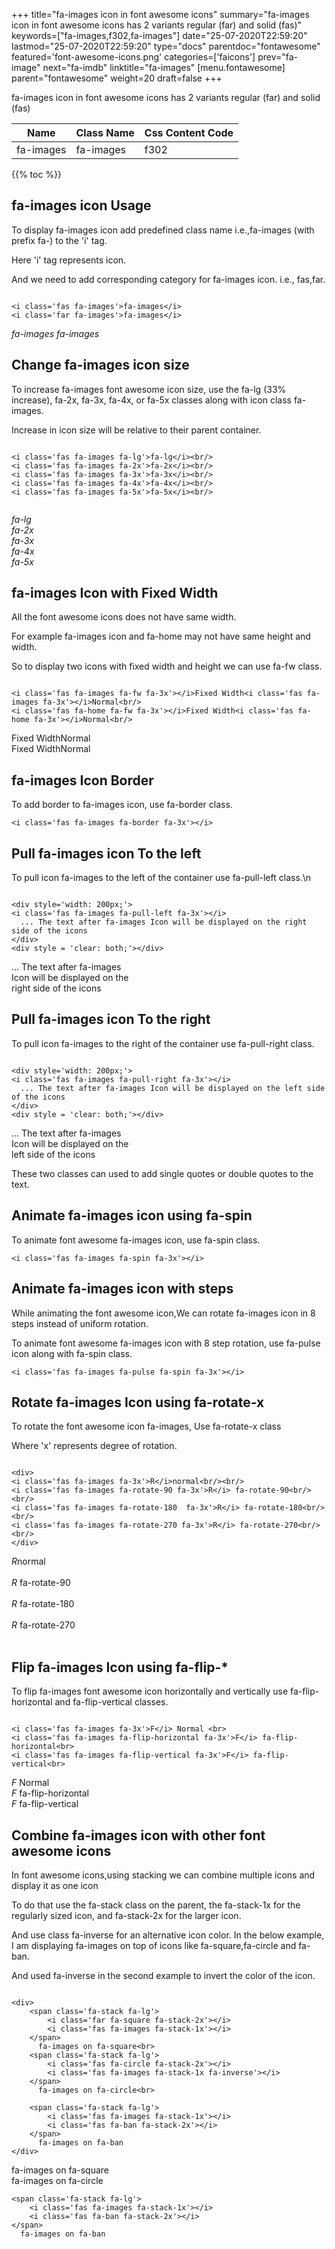 +++
title="fa-images icon in font awesome icons"
summary="fa-images icon in font awesome icons has 2 variants regular (far) and solid (fas)"
keywords=["fa-images,f302,fa-images"]
date="25-07-2020T22:59:20"
lastmod="25-07-2020T22:59:20"
type="docs"
parentdoc="fontawesome"
featured='font-awesome-icons.png'
categories=['faicons']
prev="fa-image"
next="fa-imdb"
linktitle="fa-images"
[menu.fontawesome]
parent="fontawesome"
weight=20
draft=false
+++


fa-images icon in font awesome icons has 2 variants regular (far) and solid (fas)

<div class='table-responsive'><table class='table'><thead><tr><th>Name</th><th>Class Name</th><th>Css Content Code</th></tr></thead><tbody><tr><td>fa-images</td><td>fa-images</td><td>f302</td></tr></tbody></table></div>


{{% toc %}}


## fa-images icon Usage

To display fa-images icon add predefined class name i.e.,fa-images (with prefix fa-) to the 'i' tag.

Here 'i' tag represents icon.

And we need to add corresponding category for fa-images icon. i.e., fas,far.


```

<i class='fas fa-images'>fa-images</i>
<i class='far fa-images'>fa-images</i>
```

<i class='fas fa-images'>fa-images</i>
<i class='far fa-images'>fa-images</i>




## Change fa-images icon size
To increase fa-images font awesome icon size, use the fa-lg (33% increase), fa-2x, fa-3x, fa-4x, or fa-5x classes along with icon class fa-images.

Increase in icon size will be relative to their parent container. 

```

<i class='fas fa-images fa-lg'>fa-lg</i><br/>
<i class='fas fa-images fa-2x'>fa-2x</i><br/>
<i class='fas fa-images fa-3x'>fa-3x</i><br/>
<i class='fas fa-images fa-4x'>fa-4x</i><br/>
<i class='fas fa-images fa-5x'>fa-5x</i><br/>
            
```

<i class='fas fa-images fa-lg'>fa-lg</i><br/>
<i class='fas fa-images fa-2x'>fa-2x</i><br/>
<i class='fas fa-images fa-3x'>fa-3x</i><br/>
<i class='fas fa-images fa-4x'>fa-4x</i><br/>
<i class='fas fa-images fa-5x'>fa-5x</i><br/>
            



## fa-images Icon with Fixed Width 

All the font awesome icons does not have same width.

For example fa-images icon and fa-home may not have same height and width.

So to display two icons with fixed width and height we can use fa-fw class.


```

<i class='fas fa-images fa-fw fa-3x'></i>Fixed Width<i class='fas fa-images fa-3x'></i>Normal<br/>
<i class='fas fa-home fa-fw fa-3x'></i>Fixed Width<i class='fas fa-home fa-3x'></i>Normal<br/>
```

<i class='fas fa-images fa-fw fa-3x'></i>Fixed Width<i class='fas fa-images fa-3x'></i>Normal<br/>
<i class='fas fa-home fa-fw fa-3x'></i>Fixed Width<i class='fas fa-home fa-3x'></i>Normal<br/>



## fa-images Icon Border 

To add border to fa-images icon, use fa-border class.


```
<i class='fas fa-images fa-border fa-3x'></i>

```
<i class='fas fa-images fa-border fa-3x'></i>





## Pull fa-images icon To the left

To pull icon fa-images to the left of the container use fa-pull-left class.\n

```

<div style='width: 200px;'>
<i class='fas fa-images fa-pull-left fa-3x'></i>
  ... The text after fa-images Icon will be displayed on the right side of the icons
</div>
<div style = 'clear: both;'></div>
```

<div style='width: 200px;'>
<i class='fas fa-images fa-pull-left fa-3x'></i>
  ... The text after fa-images Icon will be displayed on the right side of the icons
</div>
<div style = 'clear: both;'></div>




## Pull fa-images icon To the right
To pull icon fa-images to the right of the container use fa-pull-right class.

```

<div style='width: 200px;'>
<i class='fas fa-images fa-pull-right fa-3x'></i>
  ... The text after fa-images Icon will be displayed on the left side of the icons
</div>
<div style = 'clear: both;'></div>
```

<div style='width: 200px;'>
<i class='fas fa-images fa-pull-right fa-3x'></i>
  ... The text after fa-images Icon will be displayed on the left side of the icons
</div>
<div style = 'clear: both;'></div>

These two classes can used to add single quotes or double quotes to the text.


## Animate fa-images icon using fa-spin
To animate font awesome fa-images icon, use fa-spin class.

```
<i class='fas fa-images fa-spin fa-3x'></i>
```
<i class='fas fa-images fa-spin fa-3x'></i>




## Animate fa-images icon with steps
While animating the font awesome icon,We can rotate fa-images icon in 8 steps instead of uniform rotation.

To animate font awesome fa-images icon with 8 step rotation, use fa-pulse icon along with fa-spin class.


```
<i class='fas fa-images fa-pulse fa-spin fa-3x'></i>

```
<i class='fas fa-images fa-pulse fa-spin fa-3x'></i>





## Rotate fa-images Icon using fa-rotate-x
To rotate the font awesome icon fa-images, Use fa-rotate-x class

Where 'x' represents degree of rotation.


```

<div>
<i class='fas fa-images fa-3x'>R</i>normal<br/><br/>
<i class='fas fa-images fa-rotate-90 fa-3x'>R</i> fa-rotate-90<br/><br/> 
<i class='fas fa-images fa-rotate-180  fa-3x'>R</i> fa-rotate-180<br/><br/> 
<i class='fas fa-images fa-rotate-270 fa-3x'>R</i> fa-rotate-270<br/><br/>
</div>
```

<div>
<i class='fas fa-images fa-3x'>R</i>normal<br/><br/>
<i class='fas fa-images fa-rotate-90 fa-3x'>R</i> fa-rotate-90<br/><br/> 
<i class='fas fa-images fa-rotate-180  fa-3x'>R</i> fa-rotate-180<br/><br/> 
<i class='fas fa-images fa-rotate-270 fa-3x'>R</i> fa-rotate-270<br/><br/>
</div>




## Flip fa-images Icon using fa-flip-*
To flip fa-images font awesome icon horizontally and vertically use fa-flip-horizontal and fa-flip-vertical classes. 

```

<i class='fas fa-images fa-3x'>F</i> Normal <br>
<i class='fas fa-images fa-flip-horizontal fa-3x'>F</i> fa-flip-horizontal<br>
<i class='fas fa-images fa-flip-vertical fa-3x'>F</i> fa-flip-vertical<br>
```

<i class='fas fa-images fa-3x'>F</i> Normal <br>
<i class='fas fa-images fa-flip-horizontal fa-3x'>F</i> fa-flip-horizontal<br>
<i class='fas fa-images fa-flip-vertical fa-3x'>F</i> fa-flip-vertical<br>




## Combine fa-images icon with other font awesome icons
In font awesome icons,using stacking we can combine multiple icons and display it as one icon 

To do that use the fa-stack class on the parent, the fa-stack-1x for the regularly sized icon, and fa-stack-2x for the larger icon.

And use class fa-inverse for an alternative icon color. 
In the below example, I am displaying fa-images on top of icons like fa-square,fa-circle and fa-ban.

And used fa-inverse in the second example to invert the color of the icon.

```

<div>
    <span class='fa-stack fa-lg'>
        <i class='far fa-square fa-stack-2x'></i>
        <i class='fas fa-images fa-stack-1x'></i>
    </span>
      fa-images on fa-square<br>
    <span class='fa-stack fa-lg'>
        <i class='fas fa-circle fa-stack-2x'></i>
        <i class='fas fa-images fa-stack-1x fa-inverse'></i>
    </span>
      fa-images on fa-circle<br>

    <span class='fa-stack fa-lg'>
        <i class='fas fa-images fa-stack-1x'></i>
        <i class='fas fa-ban fa-stack-2x'></i>
    </span>
      fa-images on fa-ban
</div>
```

<div>
    <span class='fa-stack fa-lg'>
        <i class='far fa-square fa-stack-2x'></i>
        <i class='fas fa-images fa-stack-1x'></i>
    </span>
      fa-images on fa-square<br>
    <span class='fa-stack fa-lg'>
        <i class='fas fa-circle fa-stack-2x'></i>
        <i class='fas fa-images fa-stack-1x fa-inverse'></i>
    </span>
      fa-images on fa-circle<br>

    <span class='fa-stack fa-lg'>
        <i class='fas fa-images fa-stack-1x'></i>
        <i class='fas fa-ban fa-stack-2x'></i>
    </span>
      fa-images on fa-ban
</div>






